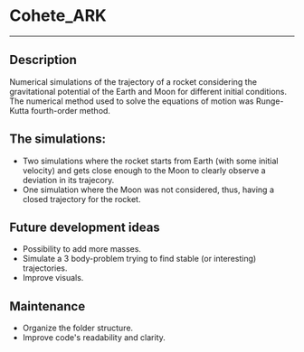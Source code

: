# Cohete_ARK
---
## Description
Numerical simulations of the trajectory of a rocket considering the gravitational potential of the Earth and Moon for different initial conditions.
The numerical method used to solve the equations of motion was Runge-Kutta fourth-order method.

## The simulations:
- Two simulations where the rocket starts from Earth (with some initial velocity) and gets close enough to the Moon to clearly observe a deviation in its trajecory.
- One simulation where the Moon was not considered, thus, having a closed trajectory for the rocket.

## Future development ideas
- Possibility to add more masses.
- Simulate a 3 body-problem trying to find stable (or interesting) trajectories.
- Improve visuals.

## Maintenance
- Organize the folder structure.
- Improve code's readability and clarity.
